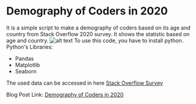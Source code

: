 # Demography of Coders in 2020

It is a simple script to make a demography of coders based on its age and country from Stack Overflow 2020 survey. It shows the statistic based on age and country.
![alt text](https://miro.medium.com/max/2400/1*iARTo5LQZ15Y9RwqsfuZaQ.png)
To use this code, you have to install python. Python's Libraries:
- Pandas
- Matplotlib
- Seaborn

The used data can be accessed in here [Stack Overflow Survey](https://insights.stackoverflow.com/survey)

Blog Post Link: [Demography of Coders in 2020](https://realitayessy.medium.com/demography-of-coders-8c598473e768)
